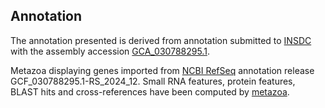 **Annotation**
----------

The annotation presented is derived from annotation submitted to
[INSDC](http://www.insdc.org) with the assembly accession [GCA\_030788295.1](http://www.ebi.ac.uk/ena/data/view/GCA_030788295.1).

Metazoa displaying genes imported from [NCBI RefSeq](https://www.ncbi.nlm.nih.gov/genome/annotation_euk/Drosophila_virilis/GCF_030788295.1-RS_2024_12.html) annotation release GCF_030788295.1-RS_2024_12.
Small RNA features, protein features, BLAST hits and cross-references have been
computed by [metazoa](https://metazoa.ensembl.org/info/genome/annotation/index.html).
